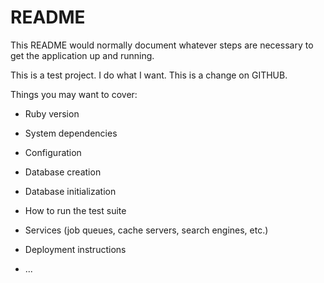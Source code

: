 # README

This README would normally document whatever steps are necessary to get the
application up and running.

This is a test project.  I do what I want.
This is a change on GITHUB.  

Things you may want to cover:

* Ruby version

* System dependencies

* Configuration

* Database creation

* Database initialization

* How to run the test suite

* Services (job queues, cache servers, search engines, etc.)

* Deployment instructions

* ...
